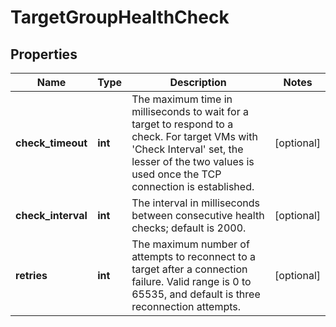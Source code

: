 # TargetGroupHealthCheck

## Properties
| Name | Type | Description | Notes |
| ------------ | ------------- | ------------- | ------------- |
| **check_timeout** | **int** | The maximum time in milliseconds to wait for a target to respond to a check. For target VMs with &#39;Check Interval&#39; set, the lesser of the two  values is used once the TCP connection is established. | [optional]  |
| **check_interval** | **int** | The interval in milliseconds between consecutive health checks; default is 2000. | [optional]  |
| **retries** | **int** | The maximum number of attempts to reconnect to a target after a connection failure. Valid range is 0 to 65535, and default is three reconnection attempts. | [optional]  |


